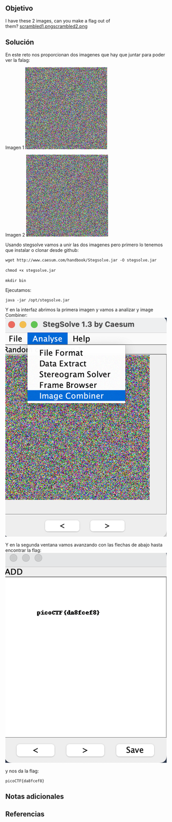 ## Objetivo
I have these 2 images, can you make a flag out of them? [scrambled1.png](https://mercury.picoctf.net/static/c9593d1d2ac9d850da95bffe0ac3b6c6/scrambled1.png)[scrambled2.png](https://mercury.picoctf.net/static/c9593d1d2ac9d850da95bffe0ac3b6c6/scrambled2.png)
## Solución

En este reto nos proporcionan dos imagenes que hay que juntar para poder ver la falag:

Imagen 1
![scrambled 1](/imagenes/scrambled2.png)

Imagen 2
![scrambled 2](/imagenes/scrambled1.png)


Usando stegsolve vamos a unir las dos imagenes pero primero lo tenemos que instalar o clonar desde github:

```
wget http://www.caesum.com/handbook/Stegsolve.jar -O stegsolve.jar

chmod +x stegsolve.jar

mkdir bin

```

Ejecutamos:
```
java -jar /opt/stegsolve.jar 
```


Y en la interfaz abrimos la primera imagen y vamos a analizar y image Combiner:
![scrambled Solve](/imagenes/scrambled.png)


Y en la segunda ventana vamos avanzando con las flechas de abajo hasta encontrar la flag:
![scrambled Solve 2](/imagenes/scrambled(2).png)

y nos da la flag:
```
picoCTF{da8fcef8}
```
## Notas adicionales
## Referencias